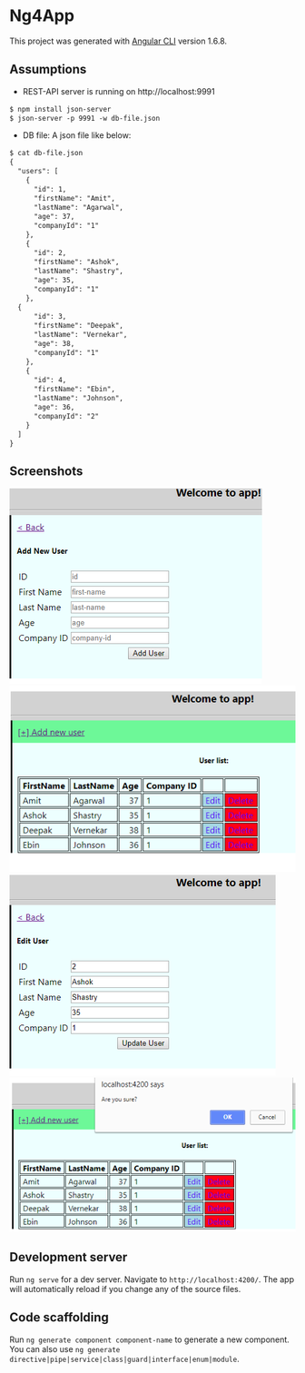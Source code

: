 # Ng4App

This project was generated with [Angular CLI](https://github.com/angular/angular-cli) version 1.6.8.

## Assumptions
* REST-API server is running on http://localhost:9991
```
$ npm install json-server
$ json-server -p 9991 -w db-file.json
```

* DB file: A json file like below:
```
$ cat db-file.json
{
  "users": [
    {
      "id": 1,
      "firstName": "Amit",
      "lastName": "Agarwal",
      "age": 37,
      "companyId": "1"
    },
    {
      "id": 2,
      "firstName": "Ashok",
      "lastName": "Shastry",
      "age": 35,
      "companyId": "1"
    },
  {
      "id": 3,
      "firstName": "Deepak",
      "lastName": "Vernekar",
      "age": 38,
      "companyId": "1"
    },
    {
      "id": 4,
      "firstName": "Ebin",
      "lastName": "Johnson",
      "age": 36,
      "companyId": "2"
    }
  ]
}
```

## Screenshots
![alt text](screenshots/ADD.PNG?raw=true "CREATE")
![alt text](screenshots/READ.PNG?raw=true "READ")
![alt text](screenshots/UPDATE.PNG?raw=true "UPDATE")
![alt text](screenshots/DELETE.PNG?raw=true "DELETE")

## Development server

Run `ng serve` for a dev server. Navigate to `http://localhost:4200/`. The app will automatically reload if you change any of the source files.

## Code scaffolding

Run `ng generate component component-name` to generate a new component. You can also use `ng generate directive|pipe|service|class|guard|interface|enum|module`.
